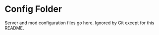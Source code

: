 # Config Folder

Server and mod configuration files go here.
Ignored by Git except for this README.
